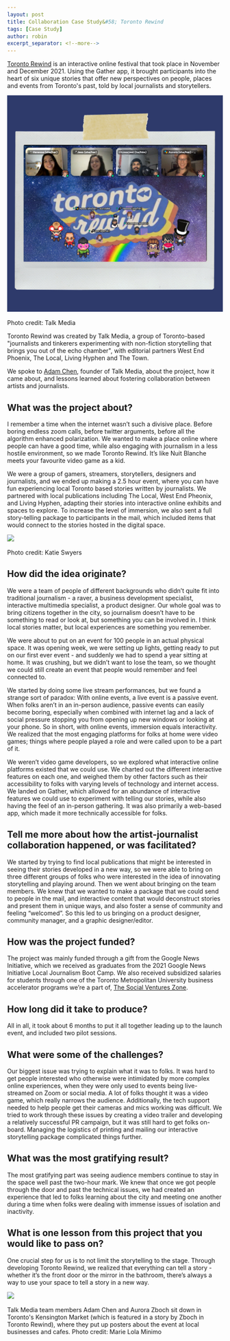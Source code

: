 ```yaml
---
layout: post
title: Collaboration Case Study&#58; Toronto Rewind
tags: [Case Study]
author: robin
excerpt_separator: <!--more-->
---
```

[Toronto Rewind](https://www.talkmedia.ca/toronto-rewind) is an interactive online festival that took place in November and December 2021. Using the Gather app, it brought participants into the heart of six unique stories that offer new perspectives on people, places and events from Toronto's past, told by local journalists and storytellers.

<!--more-->

![](/assets/img/rewind/rewind.png)
<p class="caption">Photo credit: Talk Media</p>

Toronto Rewind was created by Talk Media, a group of Toronto-based "journalists and tinkerers experimenting with non-fiction  storytelling that brings you out of the echo chamber", with editorial partners West End Phoenix, The Local, Living Hyphen and The Town.

We spoke to [Adam Chen](https://twitter.com/adamchenchew), founder of Talk Media, about the project, how it came about, and lessons learned about fostering collaboration between artists and journalists.   


## What was the project about?

I remember a time when the internet wasn’t such a divisive place. Before boring endless zoom calls, before twitter arguments, before all the algorithm enhanced polarization. We wanted to make a place online where people can have a good time, while also engaging with journalism in a less hostile environment, so we made Toronto Rewind. It’s like Nuit Blanche meets your favourite video game as a kid.

We were a group of gamers, streamers, storytellers, designers and journalists, and we ended up making a 2.5 hour event, where you can have fun experiencing local Toronto based stories written by journalists. We partnered with local publications including The Local, West End Pheonix, and Living Hyphen, adapting their stories into interactive online exhibits and spaces to explore. To increase the level of immersion, we also sent a full story-telling package to participants in the mail, which included items that would connect to the stories hosted in the digital space. 

![](/assets/img/rewind/rewind1.png)
<p class="caption">Photo credit: Katie Swyers</p>

## How did the idea originate?

We were a team of people of different backgrounds who didn’t quite fit into traditional journalism - a raver, a business development specialist, interactive multimedia specialist, a product designer. Our whole goal was to bring citizens together in the city, so journalism doesn’t have to be something to read or look at, but something you can be involved in. I think local stories matter, but local experiences are something you remember. 

We were about to put on an event for 100 people in an actual physical space. It was opening week, we were setting up lights, getting ready to put on our first ever event - and suddenly we had to spend a year sitting at home. It was crushing, but we didn’t want to lose the team, so we thought we could still create an event that people would remember and feel connected to.

We started by doing some live stream performances, but we found a strange sort of paradox: With online events, a live event is a passive event. When folks aren’t in an in-person audience, passive events can easily become boring, especially when combined with internet lag and a lack of social pressure stopping you from opening up new windows or looking at your phone. So in short, with online events, immersion equals interactivity. We realized that the most engaging platforms for folks at home were video games; things where people played a role and were called upon to be a part of it. 

We weren’t video game developers, so we explored what interactive online platforms existed that we could use. We charted out the different interactive features on each one, and weighed them by other factors such as their accessibility to folks with varying levels of technology and internet access. We landed on Gather, which allowed for an abundance of interactive features we could use to experiment with telling our stories, while also having the feel of an in-person gathering. It was also primarily a web-based app, which made it more technically accessible for folks. 

## Tell me more about how the artist-journalist collaboration happened, or was facilitated?

We started by trying to find local publications that might be interested in seeing their stories developed in a new way, so we were able to bring on three different groups of folks who were interested in the idea of innovating storytelling and playing around. Then we went about bringing on the team members. We knew that we wanted to make a package that we could send to people in the mail, and interactive content that would deconstruct stories and present them in unique ways, and also foster a sense of community and feeling “welcomed”. So this led to us bringing on a product designer, community manager, and a graphic designer/editor. 

## How was the project funded?

The project was mainly funded through a gift from the Google News Initiative, which we received as graduates from the 2021 Google News Initiative Local Journalism Boot Camp. We also received subsidized salaries for students through one of the Toronto Metropolitan University business accelerator programs we’re a part of, [The Social Ventures Zone](https://www.torontomu.ca/svz/).

## How long did it take to produce?

All in all, it took about 6 months to put it all together leading up to the launch event, and included two pilot sessions.

## What were some of the challenges?

Our biggest issue was trying to explain what it was to folks. It was hard to get people interested who otherwise were intimidated by more complex online experiences, when they were only used to events being live-streamed on Zoom or social media. A lot of folks thought it was a video game, which really narrows the audience. Additionally, the tech support needed to help people get their cameras and mics working was difficult. We tried to work through these issues by creating a video trailer and developing a relatively successful PR campaign, but it was still hard to get folks on-board. Managing the logistics of printing and mailing our interactive storytelling package complicated things further. 

## What was the most gratifying result?

The most gratifying part was seeing audience members continue to stay in the space well past the two-hour mark. We knew that once we got people through the door and past the technical issues, we had created an experience that led to folks learning about the city and meeting one another during a time when folks were dealing with immense issues of isolation and inactivity. 

## What is one lesson from this project that you would like to pass on?

One crucial step for us is to not limit the storytelling to the stage. Through developing Toronto Rewind, we realized that everything can tell a story - whether it’s the front door or the mirror in the bathroom, there’s always a way to use your space to tell a story in a new way.

![](/assets/img/rewind/rewind2.JPG)
<p class="caption">Talk Media team members Adam Chen and Aurora Zboch sit down in Toronto's Kensington Market (which is featured in a story by Zboch in Toronto Rewind), where they put up posters about the event at local businesses and cafes. Photo credit: Marie Lola Minimo 
</p>